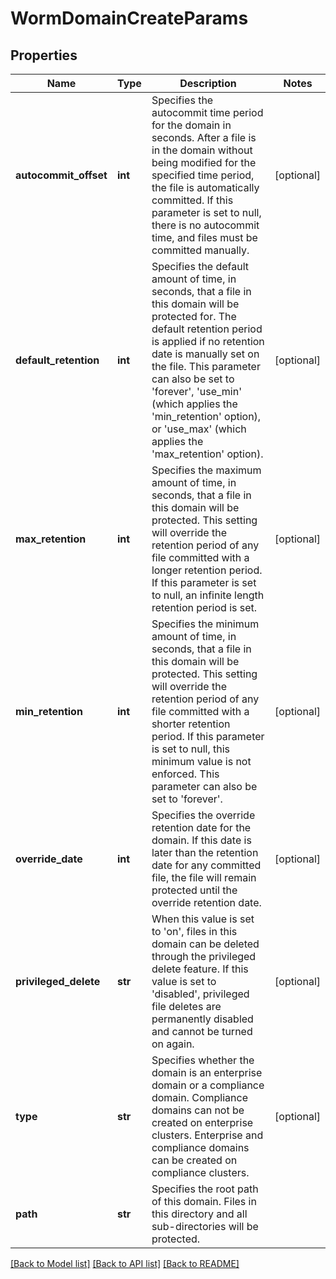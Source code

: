 # WormDomainCreateParams

## Properties
Name | Type | Description | Notes
------------ | ------------- | ------------- | -------------
**autocommit_offset** | **int** | Specifies the autocommit time period for the domain in seconds.  After a file is in the domain without being modified for the specified time period, the file is automatically committed. If this parameter is set to null, there is no autocommit time, and files must be committed manually. | [optional] 
**default_retention** | **int** | Specifies the default amount of time, in seconds, that a file in this domain will be protected for. The default retention period is applied if no retention date is manually set on the file. This parameter can also be set to &#39;forever&#39;, &#39;use_min&#39; (which applies the &#39;min_retention&#39; option), or &#39;use_max&#39; (which applies the &#39;max_retention&#39; option). | [optional] 
**max_retention** | **int** | Specifies the maximum amount of time, in seconds, that a file in this domain will be protected. This setting will override the retention period of any file committed with a longer retention period. If this parameter is set to null, an infinite length retention period is set. | [optional] 
**min_retention** | **int** | Specifies the minimum amount of time, in seconds, that a file in this domain will be protected. This setting will override the retention period of any file committed with a shorter retention period. If this parameter is set to null, this minimum value is not enforced. This parameter can also be set to &#39;forever&#39;. | [optional] 
**override_date** | **int** | Specifies the override retention date for the domain. If this date is later than the retention date for any committed file, the file will remain protected until the override retention date. | [optional] 
**privileged_delete** | **str** | When this value is set to &#39;on&#39;, files in this domain can be deleted through the privileged delete feature. If this value is set to &#39;disabled&#39;, privileged file deletes are permanently disabled and cannot be turned on again. | [optional] 
**type** | **str** | Specifies whether the domain is an enterprise domain or a compliance domain. Compliance domains can not be created on enterprise clusters. Enterprise and compliance domains can be created on compliance clusters. | [optional] 
**path** | **str** | Specifies the root path of this domain. Files in this directory and all sub-directories will be protected. | 

[[Back to Model list]](../README.md#documentation-for-models) [[Back to API list]](../README.md#documentation-for-api-endpoints) [[Back to README]](../README.md)


